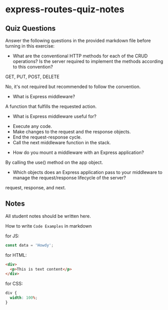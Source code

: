 # express-routes-quiz-notes

## Quiz Questions

Answer the following questions in the provided markdown file before turning in this exercise:

- What are the conventional HTTP methods for each of the CRUD operations? Is the server required to implement the methods according to this convention?

GET, PUT, POST, DELETE

No, it's not required but recommended to follow the convention.

- What is Express middleware?

A function that fulfills the requested action.

- What is Express middleware useful for?

* Execute any code.
* Make changes to the request and the response objects.
* End the request-response cycle.
* Call the next middleware function in the stack.

- How do you mount a middleware with an Express application?

By calling the use() method on the app object.

- Which objects does an Express application pass to your middleware to manage the request/response lifecycle of the server?

request, response, and next.

## Notes

All student notes should be written here.

How to write `Code Examples` in markdown

for JS:

```javascript
const data = 'Howdy';
```

for HTML:

```html
<div>
  <p>This is text content</p>
</div>
```

for CSS:

```css
div {
  width: 100%;
}
```
